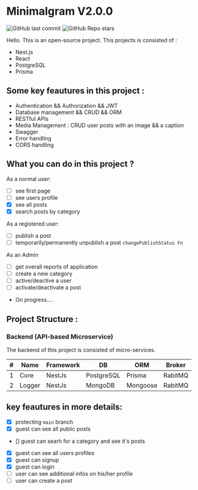 # Minimalgram V2.0.0

![GitHub last commit](https://img.shields.io/github/last-commit/MamadTaheri/minimalgram-v2-fullstack)
![GitHub Repo stars](https://img.shields.io/github/stars/MamadTaheri/minimalgram-v2-fullstack?style=social)

Hello. This is an open-source project. This projects is consisted of :

- Nest.js
- React
- PostgreSQL
- Prisma

## Some key feautures in this project :

- Authentication && Authorization && JWT
- Database management && CRUD && ORM
- RESTful APIs
- Media Management : CRUD user posts with an image && a caption
- Swagger
- Error handling
- CORS handling

## What you can do in this project ?

As a normal user:

- [ ] see first page
- [ ] see users profile
- [x] see all posts
- [x] search posts by category

As a registered user:

- [ ] publish a post
- [ ] temporarily/permanently unpublish a post `changePublishStatus Fn`

As an Admin

- [ ] get overall reports of application
- [ ] create a new category
- [ ] active/deactive a user
- [ ] activate/deactivate a post

-  On progress....

## Project Structure :

### Backend (API-based Microservice)

The backend of this project is consisted of micro-services.

| #   | Name   | Framework | DB         | ORM      | Broker  |
| --- | ------ | --------- | ---------- | -------- | ------- |
| 1   | Core   | NestJs    | PostgreSQL | Prisma   | RabitMQ |
| 2   | Logger | NestJs    | MongoDB    | Mongoose | RabitMQ |

## key feautures in more details:

- [x] protecting `main` branch
- [x] guest can see all public posts
- [] guest can searh for a category and see it's posts
- [x] guest can see all users profiles
- [x] guest can signup
- [x] guest can login
- [ ] user can see additional infos on his/her profile
- [ ] user can create a post
